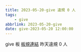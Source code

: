 ```yaml
---
title: 2023-05-20-give 違規 0 人
tags:
    - give
abbrlink: 2023-05-20-give
date: give-2023-05-20 12:00:00
---
```

give 板 [板規連結](https://www.ptt.cc/bbs/give/M.1612495900.A.C32.html)
昨天違規 0 人
